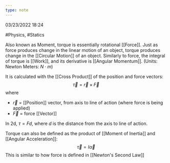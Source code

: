 ```yaml
---
type: note
---
```

03/23/2022 18:24

  #Physics, #Statics 

Also known as Moment, torque is essentially rotational [[Force]]. Just as force produces change in the linear motion of an object, torque produces change in the [[Circular Motion]] of an object. Similarly to force, the integral of torque is [[Work]], and its derivative is [[Angular Momentum]]. (Units: Newton Meters: $N\cdot m$)

It is calculated with the [[Cross Product]] of the position and force vectors:
$$
\vec{\tau}=\vec{r}\times\vec{F}
$$
where
- $\vec{r}$ = [[Position]] vector, from axis to line of action (where force is being applied)
- $\vec{F}$ = force [[Vector]]

In 2d, $\tau = Fd$, where $d$ is the distance from the axis to line of action.

Torque can also be defined as the product of [[Moment of Inertia]] and [[Angular Acceleration]]:
$$
\vec{\tau}=I\vec{\alpha}
$$
This is similar to how force is defined in [[Newton's Second Law]] 
